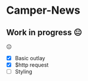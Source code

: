 # Camper-News

## Work in progress :neutral_face:

<!--![alt](<img src="https://raw.githubusercontent.com/samcorin/Camper-News/master/img/Bootsrtap_For_Beginners.png" width="200">)-->

:neutral_face:

- [x] Basic outlay
- [x] $http request
- [ ] Styling
